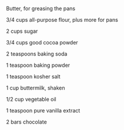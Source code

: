 Butter, for greasing the pans

3/4 cups all-purpose flour, plus more for pans

2 cups sugar

3/4 cups good cocoa powder

2 teaspoons baking soda

1 teaspoon baking powder

1 teaspoon kosher salt

1 cup buttermilk, shaken

1/2 cup vegetable oil

1 teaspoon pure vanilla extract

2 bars chocolate